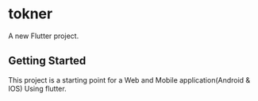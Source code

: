 # tokner

A new Flutter project.

## Getting Started

This project is a starting point for a Web and Mobile application(Android & IOS) Using flutter.


